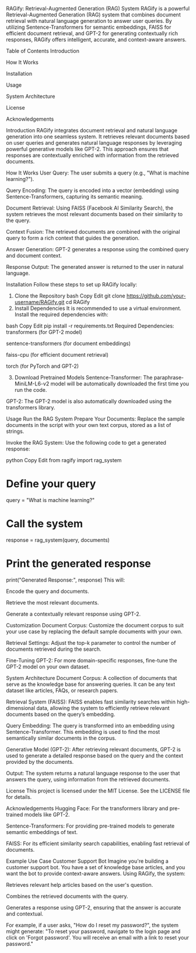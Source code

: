 RAGify: Retrieval-Augmented Generation (RAG) System
RAGify is a powerful Retrieval-Augmented Generation (RAG) system that combines document retrieval with natural language generation to answer user queries. By utilizing Sentence-Transformers for semantic embeddings, FAISS for efficient document retrieval, and GPT-2 for generating contextually rich responses, RAGify offers intelligent, accurate, and context-aware answers.

Table of Contents
Introduction

How It Works

Installation

Usage

System Architecture

License

Acknowledgements

Introduction
RAGify integrates document retrieval and natural language generation into one seamless system. It retrieves relevant documents based on user queries and generates natural language responses by leveraging powerful generative models like GPT-2. This approach ensures that responses are contextually enriched with information from the retrieved documents.

How It Works
User Query: The user submits a query (e.g., "What is machine learning?").

Query Encoding: The query is encoded into a vector (embedding) using Sentence-Transformers, capturing its semantic meaning.

Document Retrieval: Using FAISS (Facebook AI Similarity Search), the system retrieves the most relevant documents based on their similarity to the query.

Context Fusion: The retrieved documents are combined with the original query to form a rich context that guides the generation.

Answer Generation: GPT-2 generates a response using the combined query and document context.

Response Output: The generated answer is returned to the user in natural language.

Installation
Follow these steps to set up RAGify locally:

1. Clone the Repository
bash
Copy
Edit
git clone https://github.com/your-username/RAGify.git
cd RAGify
2. Install Dependencies
It is recommended to use a virtual environment. Install the required dependencies with:

bash
Copy
Edit
pip install -r requirements.txt
Required Dependencies:
transformers (for GPT-2 model)

sentence-transformers (for document embeddings)

faiss-cpu (for efficient document retrieval)

torch (for PyTorch and GPT-2)

3. Download Pretrained Models
Sentence-Transformer: The paraphrase-MiniLM-L6-v2 model will be automatically downloaded the first time you run the code.

GPT-2: The GPT-2 model is also automatically downloaded using the transformers library.

Usage
Run the RAG System
Prepare Your Documents: Replace the sample documents in the script with your own text corpus, stored as a list of strings.

Invoke the RAG System: Use the following code to get a generated response:

python
Copy
Edit
from ragify import rag_system

# Define your query
query = "What is machine learning?"

# Call the system
response = rag_system(query, documents)

# Print the generated response
print("Generated Response:", response)
This will:

Encode the query and documents.

Retrieve the most relevant documents.

Generate a contextually relevant response using GPT-2.

Customization
Document Corpus: Customize the document corpus to suit your use case by replacing the default sample documents with your own.

Retrieval Settings: Adjust the top-k parameter to control the number of documents retrieved during the search.

Fine-Tuning GPT-2: For more domain-specific responses, fine-tune the GPT-2 model on your own dataset.

System Architecture
Document Corpus: A collection of documents that serve as the knowledge base for answering queries. It can be any text dataset like articles, FAQs, or research papers.

Retrieval System (FAISS): FAISS enables fast similarity searches within high-dimensional data, allowing the system to efficiently retrieve relevant documents based on the query’s embedding.

Query Embedding: The query is transformed into an embedding using Sentence-Transformer. This embedding is used to find the most semantically similar documents in the corpus.

Generative Model (GPT-2): After retrieving relevant documents, GPT-2 is used to generate a detailed response based on the query and the context provided by the documents.

Output: The system returns a natural language response to the user that answers the query, using information from the retrieved documents.

License
This project is licensed under the MIT License. See the LICENSE file for details.

Acknowledgements
Hugging Face: For the transformers library and pre-trained models like GPT-2.

Sentence-Transformers: For providing pre-trained models to generate semantic embeddings of text.

FAISS: For its efficient similarity search capabilities, enabling fast retrieval of documents.

Example Use Case
Customer Support Bot
Imagine you're building a customer support bot. You have a set of knowledge base articles, and you want the bot to provide context-aware answers. Using RAGify, the system:

Retrieves relevant help articles based on the user's question.

Combines the retrieved documents with the query.

Generates a response using GPT-2, ensuring that the answer is accurate and contextual.

For example, if a user asks, "How do I reset my password?", the system might generate:
"To reset your password, navigate to the login page and click on 'Forgot password'. You will receive an email with a link to reset your password."
